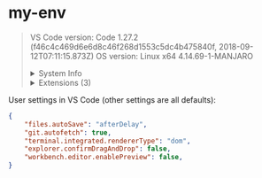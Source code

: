 # my-env

> VS Code version: Code 1.27.2 (f46c4c469d6e6d8c46f268d1553c5dc4b475840f, 2018-09-12T07:11:15.873Z)
> OS version: Linux x64 4.14.69-1-MANJARO
> 
> <details>
> <summary>System Info</summary>
> 
> |Item|Value|
> |---|---|
> |CPUs|Intel(R) Core(TM) i5 CPU       M 560  @ 2.67GHz (4 x 1198)|
> |GPU Status|2d_canvas: enabled<br>checker_imaging: disabled_off<br>flash_3d: enabled<br>flash_stage3d: enabled<br>flash_stage3d_baseline: enabled<br>gpu_compositing: enabled<br>multiple_raster_threads: enabled_on<br>native_gpu_memory_buffers: disabled_software<br>rasterization: disabled_software<br>video_decode: unavailable_software<br>video_encode: unavailable_software<br>webgl: enabled<br>webgl2: enabled|
> |Load (avg)|2, 1, 1|
> |Memory (System)|3.72GB (0.11GB free)|
> |Process Argv|/opt/visual-studio-code/code|
> |Screen Reader|no|
> |VM|0%|
> 
> </details><details><summary>Extensions (3)</summary>
> 
> Extension|Author (truncated)|Version
> ---|---|---
> better-toml|bun|0.3.2
> rust|rus|0.4.10
> vscode-proto3|zxh|0.2.1
> 
> 
> </details>

User settings in VS Code (other settings are all defaults):
```json
{
    "files.autoSave": "afterDelay",
    "git.autofetch": true,
    "terminal.integrated.rendererType": "dom",
    "explorer.confirmDragAndDrop": false,
    "workbench.editor.enablePreview": false,
}
```
